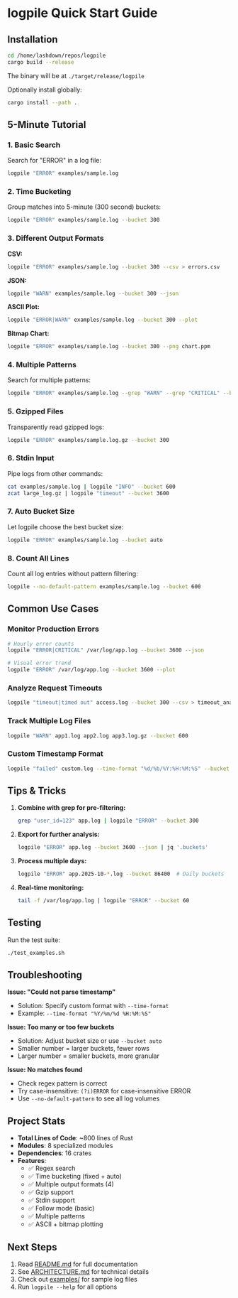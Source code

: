 # logpile Quick Start Guide

## Installation

```bash
cd /home/lashdown/repos/logpile
cargo build --release
```

The binary will be at `./target/release/logpile`

Optionally install globally:
```bash
cargo install --path .
```

## 5-Minute Tutorial

### 1. Basic Search
Search for "ERROR" in a log file:
```bash
logpile "ERROR" examples/sample.log
```

### 2. Time Bucketing
Group matches into 5-minute (300 second) buckets:
```bash
logpile "ERROR" examples/sample.log --bucket 300
```

### 3. Different Output Formats

**CSV:**
```bash
logpile "ERROR" examples/sample.log --bucket 300 --csv > errors.csv
```

**JSON:**
```bash
logpile "WARN" examples/sample.log --bucket 300 --json
```

**ASCII Plot:**
```bash
logpile "ERROR|WARN" examples/sample.log --bucket 300 --plot
```

**Bitmap Chart:**
```bash
logpile "ERROR" examples/sample.log --bucket 300 --png chart.ppm
```

### 4. Multiple Patterns
Search for multiple patterns:
```bash
logpile "ERROR" examples/sample.log --grep "WARN" --grep "CRITICAL" --bucket 600
```

### 5. Gzipped Files
Transparently read gzipped logs:
```bash
logpile "ERROR" examples/sample.log.gz --bucket 300
```

### 6. Stdin Input
Pipe logs from other commands:
```bash
cat examples/sample.log | logpile "INFO" --bucket 600
zcat large_log.gz | logpile "timeout" --bucket 3600
```

### 7. Auto Bucket Size
Let logpile choose the best bucket size:
```bash
logpile "ERROR" examples/sample.log --bucket auto
```

### 8. Count All Lines
Count all log entries without pattern filtering:
```bash
logpile --no-default-pattern examples/sample.log --bucket 600
```

## Common Use Cases

### Monitor Production Errors
```bash
# Hourly error counts
logpile "ERROR|CRITICAL" /var/log/app.log --bucket 3600 --json

# Visual error trend
logpile "ERROR" /var/log/app.log --bucket 3600 --plot
```

### Analyze Request Timeouts
```bash
logpile "timeout|timed out" access.log --bucket 300 --csv > timeout_analysis.csv
```

### Track Multiple Log Files
```bash
logpile "WARN" app1.log app2.log app3.log.gz --bucket 600
```

### Custom Timestamp Format
```bash
logpile "failed" custom.log --time-format "%d/%b/%Y:%H:%M:%S" --bucket 300
```

## Tips & Tricks

1. **Combine with grep for pre-filtering:**
   ```bash
   grep "user_id=123" app.log | logpile "ERROR" --bucket 300
   ```

2. **Export for further analysis:**
   ```bash
   logpile "ERROR" app.log --bucket 3600 --json | jq '.buckets'
   ```

3. **Process multiple days:**
   ```bash
   logpile "ERROR" app.2025-10-*.log --bucket 86400  # Daily buckets
   ```

4. **Real-time monitoring:**
   ```bash
   tail -f /var/log/app.log | logpile "ERROR" --bucket 60
   ```

## Testing

Run the test suite:
```bash
./test_examples.sh
```

## Troubleshooting

**Issue: "Could not parse timestamp"**
- Solution: Specify custom format with `--time-format`
- Example: `--time-format "%Y/%m/%d %H:%M:%S"`

**Issue: Too many or too few buckets**
- Solution: Adjust bucket size or use `--bucket auto`
- Smaller number = larger buckets, fewer rows
- Larger number = smaller buckets, more granular

**Issue: No matches found**
- Check regex pattern is correct
- Try case-insensitive: `(?i)ERROR` for case-insensitive ERROR
- Use `--no-default-pattern` to see all log volumes

## Project Stats

- **Total Lines of Code**: ~800 lines of Rust
- **Modules**: 8 specialized modules
- **Dependencies**: 16 crates
- **Features**: 
  - ✅ Regex search
  - ✅ Time bucketing (fixed + auto)
  - ✅ Multiple output formats (4)
  - ✅ Gzip support
  - ✅ Stdin support
  - ✅ Follow mode (basic)
  - ✅ Multiple patterns
  - ✅ ASCII + bitmap plotting

## Next Steps

1. Read [README.md](README.md) for full documentation
2. See [ARCHITECTURE.md](ARCHITECTURE.md) for technical details
3. Check out [examples/](examples/) for sample log files
4. Run `logpile --help` for all options


